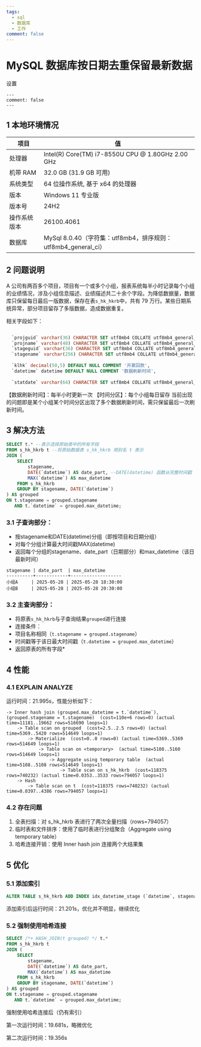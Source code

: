 ```yaml
---
tags:
  - sql
  - 数据库
  - 工作
comment: false
---
```


# MySQL 数据库按日期去重保留最新数据

设置
```
---
comment: false
---
```


## 1 本地环境情况

| 项目                  | 值                                                                |
|-----------------------|-------------------------------------------------------------------|
| 处理器                | Intel(R) Core(TM) i7-8550U CPU @ 1.80GHz   2.00 GHz               |
| 机带 RAM              | 32.0 GB (31.9 GB 可用)                                            |
| 系统类型              | 64 位操作系统, 基于 x64 的处理器                                  |
| 版本                  | Windows 11 专业版                                                 |
| 版本号                | 24H2                                                              |
| 操作系统版本          | 26100.4061                                                        |
| 数据库                | MySql 8.0.40（字符集：utf8mb4，排序规则：utf8mb4_general_ci）     |

## 2 问题说明
A 公司有两百多个项目，项目有一个或多个小组，报表系统每半小时记录每个小组的业绩情况，涉及小组信息描述、业绩描述共二十余个字段。为降低数据量，数据库只保留每日最后一版数据，保存在表`s_hk_hkrb`中，共有 79 万行。某些日期系统异常，部分项目留存了多版数据，造成数据重复。

相关字段如下：
```sql

  `projguid` varchar(36) CHARACTER SET utf8mb4 COLLATE utf8mb4_general_ci DEFAULT NULL COMMENT '项目guid',
  `projname` varchar(48) CHARACTER SET utf8mb4 COLLATE utf8mb4_general_ci DEFAULT NULL COMMENT '项目',
  `stageguid` varchar(36) CHARACTER SET utf8mb4 COLLATE utf8mb4_general_ci DEFAULT NULL COMMENT '小组guid',
  `stagename` varchar(256) CHARACTER SET utf8mb4 COLLATE utf8mb4_general_ci DEFAULT NULL COMMENT '小组名称',
  
  `klhk` decimal(50,5) DEFAULT NULL COMMENT '开累回款',
  `datetime` datetime DEFAULT NULL COMMENT '数据刷新时间',
  
  `statdate` varchar(64) CHARACTER SET utf8mb4 COLLATE utf8mb4_general_ci DEFAULT NULL COMMENT '时间分区',
  ```
【数据刷新时间】：每半小时更新一次
【时间分区】：每个小组每日留存
当前出现的问题即是某个小组某个时间分区出现了多个数据刷新时间，需只保留最后一次刷新时间。

## 3 解决方法
```sql
SELECT t.* --表示选择原始表中的所有字段
FROM s_hk_hkrb t --将原始数据表 s_hk_hkrb 用别名 t 表示
JOIN (
    SELECT 
        stagename,
        DATE(`datetime`) AS date_part, --DATE(datetime) 函数从完整时间戳（如 2025-05-28 18:30:00）中提取日期部分（2025-05-28）
        MAX(`datetime`) AS max_datetime
    FROM s_hk_hkrb
    GROUP BY stagename, DATE(`datetime`)
) AS grouped 
ON t.stagename = grouped.stagename 
   AND t.`datetime` = grouped.max_datetime;
```

### 3.1 子查询部分：
- 按stagename和DATE(datetime)分组（即按项目和日期分组）
- 对每个分组计算最大时间戳MAX(datetime)
- 返回每个分组的stagename、date_part（日期部分）和max_datetime（该日最新时间）
```shell
stagename | date_part  | max_datetime
----------+------------+-------------------
小组A     | 2025-05-28 | 2025-05-28 18:30:00
小组B     | 2025-05-28 | 2025-05-28 20:30:00
```
### 3.2 主查询部分：
- 将原表`s_hk_hkrb`与子查询结果`grouped`进行连接
- 连接条件：
 - 项目名称相同（`t.stagename = grouped.stagename`）
 - 时间戳等于该日最大时间戳（`t.datetime = grouped.max_datetime`）
 - 返回原表的所有字段*
## 4 性能
### 4.1 EXPLAIN ANALYZE
运行时间：21.995s，性能分析如下：
```shell
-> Inner hash join (grouped.max_datetime = t.`datetime`), (grouped.stagename = t.stagename)  (cost=110e+6 rows=0) (actual time=11181..19662 rows=516690 loops=1)
    -> Table scan on grouped  (cost=2.5..2.5 rows=0) (actual time=5369..5420 rows=514649 loops=1)
        -> Materialize  (cost=0..0 rows=0) (actual time=5369..5369 rows=514649 loops=1)
            -> Table scan on <temporary>  (actual time=5108..5160 rows=514649 loops=1)
                -> Aggregate using temporary table  (actual time=5108..5108 rows=514649 loops=1)
                    -> Table scan on s_hk_hkrb  (cost=118375 rows=740232) (actual time=0.0353..3533 rows=794057 loops=1)
    -> Hash
        -> Table scan on t  (cost=118375 rows=740232) (actual time=0.0397..4386 rows=794057 loops=1)
```
### 4.2 存在问题
1. 全表扫描：对 s_hk_hkrb 表进行了两次全量扫描（rows=794057）
2. 临时表和文件排序：使用了临时表进行分组聚合（Aggregate using temporary table）
3. 哈希连接开销：使用 Inner hash join 连接两个大结果集
## 5 优化
### 5.1 添加索引
```sql
ALTER TABLE s_hk_hkrb ADD INDEX idx_datetime_stage (`datetime`, stagename); --将高选择性列放在前面
```
添加索引后运行时间：21.201s，优化并不明显，继续优化

### 5.2 强制使用哈希连接
```sql
SELECT /*+ HASH_JOIN(t grouped) */ t.*
FROM s_hk_hkrb t
JOIN (
    SELECT 
        stagename,
        DATE(`datetime`) AS date_part,
        MAX(`datetime`) AS max_datetime
    FROM s_hk_hkrb
    GROUP BY stagename, DATE(`datetime`)
) AS grouped 
ON t.stagename = grouped.stagename 
   AND t.`datetime` = grouped.max_datetime;
```
强制使用哈希连接后（仍有索引）

第一次运行时间：19.681s，略微优化

第二次运行时间：19.356s
